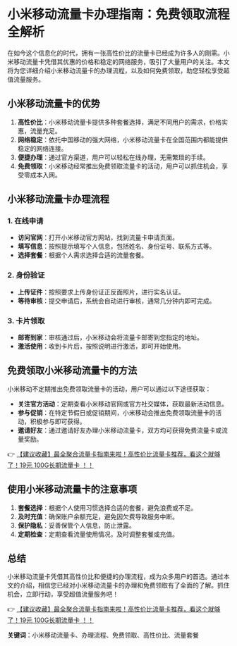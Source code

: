 # 小米移动流量卡办理指南：免费领取流程全解析

在如今这个信息化的时代，拥有一张高性价比的流量卡已经成为许多人的刚需。小米移动流量卡凭借其优惠的价格和稳定的网络服务，吸引了大量用户的关注。本文将为您详细介绍小米移动流量卡的办理流程，以及如何免费领取，助您轻松享受超值流量服务。

## 小米移动流量卡的优势

1. **高性价比**：小米移动流量卡提供多种套餐选择，满足不同用户的需求，价格实惠，流量充足。
2. **网络稳定**：依托中国移动的强大网络，小米移动流量卡在全国范围内都能提供稳定的网络连接。
3. **便捷办理**：通过官方渠道，用户可以轻松在线办理，无需繁琐的手续。
4. **免费领取**：小米移动经常推出免费领取流量卡的活动，用户可以抓住机会，享受零成本入网。

## 小米移动流量卡办理流程

### 1. 在线申请
- **访问官网**：打开小米移动官方网站，找到流量卡申请页面。
- **填写信息**：按照提示填写个人信息，包括姓名、身份证号、联系方式等。
- **选择套餐**：根据个人需求选择合适的流量套餐。

### 2. 身份验证
- **上传证件**：按照要求上传身份证正反面照片，进行实名认证。
- **等待审核**：提交申请后，系统会自动进行审核，通常几分钟内即可完成。

### 3. 卡片领取
- **邮寄到家**：审核通过后，小米移动会将流量卡邮寄到您指定的地址。
- **激活使用**：收到卡片后，按照说明进行激活，即可开始使用。

## 免费领取小米移动流量卡的方法

小米移动不定期推出免费领取流量卡的活动，用户可以通过以下途径获取：
- **关注官方活动**：定期查看小米移动官网或官方社交媒体，获取最新活动信息。
- **参与促销**：在特定节假日或促销期间，小米移动会推出免费领取流量卡的活动，积极参与即可获得。
- **邀请好友**：通过邀请好友办理小米移动流量卡，双方均可获得免费流量卡或流量奖励。

👉 [【建议收藏】最全聚合流量卡指南来啦！高性价比流量卡推荐，看这个就够了！19元 100G长期流量卡 ！！](https://bit.ly/Liuliangka)

## 使用小米移动流量卡的注意事项

1. **套餐选择**：根据个人使用习惯选择合适的套餐，避免浪费或不足。
2. **及时充值**：确保账户余额充足，避免因欠费导致服务中断。
3. **保护隐私**：妥善保管个人信息，防止泄露。
4. **定期检查**：定期查看流量使用情况，及时调整套餐或充值。

## 总结

小米移动流量卡凭借其高性价比和便捷的办理流程，成为众多用户的首选。通过本文的介绍，相信您已经对小米移动流量卡的办理和免费领取有了全面的了解。抓住机会，立即行动，享受超值流量服务吧！

👉 [【建议收藏】最全聚合流量卡指南来啦！高性价比流量卡推荐，看这个就够了！19元 100G长期流量卡 ！！](https://bit.ly/Liuliangka)

**关键词**：小米移动流量卡、办理流程、免费领取、高性价比、流量套餐